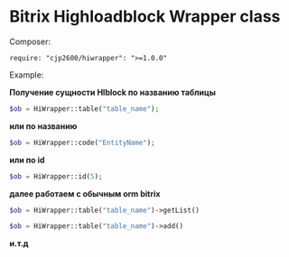 
# <a name="about"></a>Bitrix Highloadblock Wrapper class

Composer:

```
require: "cjp2600/hiwrapper": ">=1.0.0"
```

Example:

**Получение сущности Hlblock по названию таблицы**
```php
$ob = HiWrapper::table("table_name");
```
**или по названию**
```php
$ob = HiWrapper::code("EntityName");
```
**или по id**
```php
$ob = HiWrapper::id(5);
```

**далее работаем с обычным orm bitrix**
```php
$ob = HiWrapper::table("table_name")->getList()
```
```php
$ob = HiWrapper::table("table_name")->add()
```

**и.т.д**